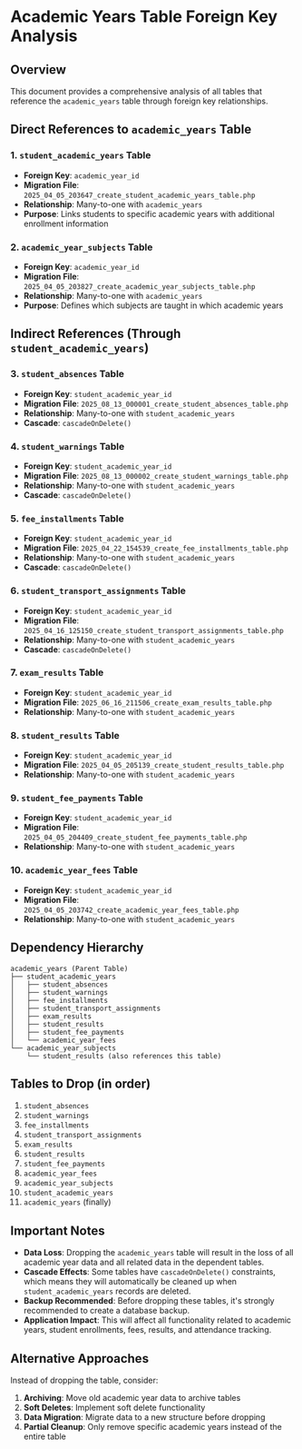 # Academic Years Table Foreign Key Analysis

## Overview
This document provides a comprehensive analysis of all tables that reference the `academic_years` table through foreign key relationships.

## Direct References to `academic_years` Table

### 1. `student_academic_years` Table
- **Foreign Key**: `academic_year_id`
- **Migration File**: `2025_04_05_203647_create_student_academic_years_table.php`
- **Relationship**: Many-to-one with `academic_years`
- **Purpose**: Links students to specific academic years with additional enrollment information

### 2. `academic_year_subjects` Table
- **Foreign Key**: `academic_year_id`
- **Migration File**: `2025_04_05_203827_create_academic_year_subjects_table.php`
- **Relationship**: Many-to-one with `academic_years`
- **Purpose**: Defines which subjects are taught in which academic years

## Indirect References (Through `student_academic_years`)

### 3. `student_absences` Table
- **Foreign Key**: `student_academic_year_id`
- **Migration File**: `2025_08_13_000001_create_student_absences_table.php`
- **Relationship**: Many-to-one with `student_academic_years`
- **Cascade**: `cascadeOnDelete()`

### 4. `student_warnings` Table
- **Foreign Key**: `student_academic_year_id`
- **Migration File**: `2025_08_13_000002_create_student_warnings_table.php`
- **Relationship**: Many-to-one with `student_academic_years`
- **Cascade**: `cascadeOnDelete()`

### 5. `fee_installments` Table
- **Foreign Key**: `student_academic_year_id`
- **Migration File**: `2025_04_22_154539_create_fee_installments_table.php`
- **Relationship**: Many-to-one with `student_academic_years`
- **Cascade**: `cascadeOnDelete()`

### 6. `student_transport_assignments` Table
- **Foreign Key**: `student_academic_year_id`
- **Migration File**: `2025_04_16_125150_create_student_transport_assignments_table.php`
- **Relationship**: Many-to-one with `student_academic_years`
- **Cascade**: `cascadeOnDelete()`

### 7. `exam_results` Table
- **Foreign Key**: `student_academic_year_id`
- **Migration File**: `2025_06_16_211506_create_exam_results_table.php`
- **Relationship**: Many-to-one with `student_academic_years`

### 8. `student_results` Table
- **Foreign Key**: `student_academic_year_id`
- **Migration File**: `2025_04_05_205139_create_student_results_table.php`
- **Relationship**: Many-to-one with `student_academic_years`

### 9. `student_fee_payments` Table
- **Foreign Key**: `student_academic_year_id`
- **Migration File**: `2025_04_05_204409_create_student_fee_payments_table.php`
- **Relationship**: Many-to-one with `student_academic_years`

### 10. `academic_year_fees` Table
- **Foreign Key**: `student_academic_year_id`
- **Migration File**: `2025_04_05_203742_create_academic_year_fees_table.php`
- **Relationship**: Many-to-one with `student_academic_years`

## Dependency Hierarchy

```
academic_years (Parent Table)
├── student_academic_years
│   ├── student_absences
│   ├── student_warnings
│   ├── fee_installments
│   ├── student_transport_assignments
│   ├── exam_results
│   ├── student_results
│   ├── student_fee_payments
│   └── academic_year_fees
└── academic_year_subjects
    └── student_results (also references this table)
```

## Tables to Drop (in order)

1. `student_absences`
2. `student_warnings`
3. `fee_installments`
4. `student_transport_assignments`
5. `exam_results`
6. `student_results`
7. `student_fee_payments`
8. `academic_year_fees`
9. `academic_year_subjects`
10. `student_academic_years`
11. `academic_years` (finally)

## Important Notes

- **Data Loss**: Dropping the `academic_years` table will result in the loss of all academic year data and all related data in the dependent tables.
- **Cascade Effects**: Some tables have `cascadeOnDelete()` constraints, which means they will automatically be cleaned up when `student_academic_years` records are deleted.
- **Backup Recommended**: Before dropping these tables, it's strongly recommended to create a database backup.
- **Application Impact**: This will affect all functionality related to academic years, student enrollments, fees, results, and attendance tracking.

## Alternative Approaches

Instead of dropping the table, consider:
1. **Archiving**: Move old academic year data to archive tables
2. **Soft Deletes**: Implement soft delete functionality
3. **Data Migration**: Migrate data to a new structure before dropping
4. **Partial Cleanup**: Only remove specific academic years instead of the entire table
